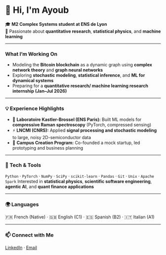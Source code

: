 # 👋 Hi, I'm Ayoub  

🎓 **M2 Complex Systems student at ENS de Lyon**  
🔬 Passionate about **quantitative research**, **statistical physics**, and **machine learning**  

---

### What I’m Working On
- Modeling the **Bitcoin blockchain** as a dynamic graph using **complex network theory** and **graph neural networks**  
- Exploring **stochastic modeling**, **statistical inference**, and **ML for dynamical systems**  
- Preparing for a **quantitative research/ machine learning research internship (Jan–Jul 2026)** 

---

### 💡 Experience Highlights
- 🧠 **Laboratoire Kastler-Brossel (ENS Paris):** Built ML models for **compressive Raman spectroscopy** (PyTorch, compressed sensing)  
- ⚡ **LNCMI (CNRS):** Applied **signal processing and stochastic modeling** to large, noisy 2D-semiconductor data  
- 🚀 **Campus Creation Program:** Co-founded a mock startup, led prototyping and business planning  

---

### 🧰 Tech & Tools
`Python` · `PyTorch` · `NumPy` · `SciPy` · `scikit-learn` · `Pandas` · `Git` · `Unix` · `Apache Spark` 
Interested in **statistical physics**, **scientific software engineering**, **agentic AI**, and **quant finance applications**  

---

### 🌍 Languages
🇫🇷 French (Native) · 🇬🇧 English (C1) · 🇪🇸 Spanish (B2) · 🇮🇹 Italian (A1)

---

### 📫 Connect with Me
[LinkedIn](https://www.linkedin.com/in/ayoub-dhibi/) · [Email](mailto:ayoub.dhibi@ens-lyon.fr)
